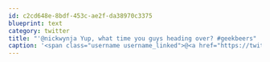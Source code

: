 ```yaml
---
id: c2cd648e-8bdf-453c-ae2f-da38970c3375
blueprint: text
category: twitter
title: "'@nickwynja Yup, what time you guys heading over? #geekbeers"
caption: '<span class="username username_linked">@<a href="https://twitter.com/nickwynja" title="Nick Wynja">nickwynja</a></span> Yup, what time you guys heading over? <span class="hashtag hashtag_local">#<a href="http://tweettemp.darylchymko.ca/?tag=geekbeers">geekbeers</a>'
---
```

